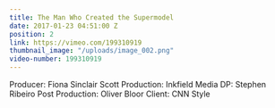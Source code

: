 ```yaml
---
title: The Man Who Created the Supermodel
date: 2017-01-23 04:51:00 Z
position: 2
link: https://vimeo.com/199310919
thumbnail_image: "/uploads/image_002.png"
video-number: 199310919
---
```


Producer: Fiona Sinclair Scott
Production: Inkfield Media
DP: Stephen Ribeiro
Post Production: Oliver Bloor
Client: CNN Style